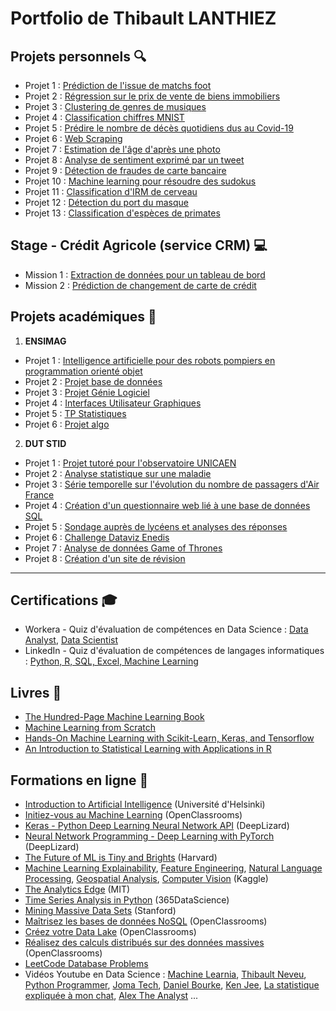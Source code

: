 # Portfolio de Thibault LANTHIEZ

## Projets personnels :mag:

* Projet 1 : [Prédiction de l'issue de matchs foot](https://github.com/ThibaultLanthiez/Prediction-issue-matchs-foot)
* Projet 2 : [Régression sur le prix de vente de biens immobiliers](https://github.com/ThibaultLanthiez/Regression-prix-vente-biens-immobiliers)
* Projet 3 : [Clustering de genres de musiques](https://github.com/ThibaultLanthiez/Clustering-genres-musiques)
* Projet 4 : [Classification chiffres MNIST](https://github.com/ThibaultLanthiez/Classification-chiffres-MNIST)
* Projet 5 : [Prédire le nombre de décès quotidiens dus au Covid-19](https://github.com/ThibaultLanthiez/Prediction-nombre-deces-quotidiens-Covid-19)
* Projet 6 : [Web Scraping](https://github.com/ThibaultLanthiez/Web-scaping)
* Projet 7 : [Estimation de l'âge d'après une photo](https://github.com/ThibaultLanthiez/Estimation-age-photo)
* Projet 8 : [Analyse de sentiment exprimé par un tweet](https://github.com/ThibaultLanthiez/Analyse-sentiment-tweet)
* Projet 9 : [Détection de fraudes de carte bancaire](https://github.com/ThibaultLanthiez/Detection-fraude-carte-bancaire)
* Projet 10 : [Machine learning pour résoudre des sudokus](https://github.com/ThibaultLanthiez/Resolveur-de-sudoku)
* Projet 11 : [Classification d'IRM de cerveau](https://github.com/ThibaultLanthiez/Classification-IRM-cerveau)
* Projet 12 : [Détection du port du masque](https://github.com/ThibaultLanthiez/Detection-port-masque)
* Projet 13 : [Classification d'espèces de primates](https://github.com/ThibaultLanthiez/Classification-especes-primates)

## Stage - Crédit Agricole (service CRM) :computer:

* Mission 1 : [Extraction de données pour un tableau de bord](https://github.com/ThibaultLanthiez/Extraction-donnees-tableau-bord)
* Mission 2 : [Prédiction de changement de carte de crédit](https://github.com/ThibaultLanthiez/Prediction-changement-carte-credit)

## Projets académiques :school_satchel:

1. **ENSIMAG**
* Projet 1 : [Intelligence artificielle pour des robots pompiers en programmation orienté objet](https://github.com/ThibaultLanthiez/Projet-Universite-Caen)
* Projet 2 : [Projet base de données](https://github.com/ThibaultLanthiez/Projet-Universite-Caen)
* Projet 3 : [Projet Génie Logiciel](https://github.com/ThibaultLanthiez/Projet-Universite-Caen)
* Projet 4 : [Interfaces Utilisateur Graphiques](https://github.com/ThibaultLanthiez/Interfaces-Utilisateur-Graphiques)
* Projet 5 : [TP Statistiques](https://github.com/ThibaultLanthiez/Projet-Universite-Caen)
* Projet 6 : [Projet algo](https://github.com/ThibaultLanthiez/Projet-Universite-Caen)

2. **DUT STID**
* Projet 1 : [Projet tutoré pour l'observatoire UNICAEN](https://github.com/ThibaultLanthiez/Projet-observatoire-UNICAEN)
* Projet 2 : [Analyse statistique sur une maladie](https://github.com/ThibaultLanthiez/Resolveur-de-sudoku)
* Projet 3 : [Série temporelle sur l'évolution du nombre de passagers d'Air France](https://github.com/ThibaultLanthiez/Resolveur-de-sudoku)
* Projet 4 : [Création d'un questionnaire web lié à une base de données SQL](https://github.com/ThibaultLanthiez/Resolveur-de-sudoku)
* Projet 5 : [Sondage auprès de lycéens et analyses des réponses](https://github.com/ThibaultLanthiez/Resolveur-de-sudoku)
* Projet 6 : [Challenge Dataviz Enedis](https://github.com/ThibaultLanthiez/Resolveur-de-sudoku)
* Projet 7 : [Analyse de données Game of Thrones](https://github.com/ThibaultLanthiez/Resolveur-de-sudoku)
* Projet 8 : [Création d'un site de révision](https://github.com/ThibaultLanthiez/Site-revision)

-----

## Certifications :mortar_board:

* Workera - Quiz d'évaluation de compétences en Data Science : [Data Analyst](https://app.workera.ai/public/candidate/certificate?code=XOFK4ULP), [Data Scientist](https://app.workera.ai/public/candidate/certificate?code=B6L1EUNU)
* LinkedIn - Quiz d'évaluation de compétences de langages informatiques : [Python, R, SQL, Excel, Machine Learning](https://www.linkedin.com/in/thibault-lanthiez-3b300b175/)

## Livres :blue_book:

* [The Hundred-Page Machine Learning Book](https://www.amazon.fr/Hundred-Page-Machine-Learning-Book-English-ebook/dp/B07MGCNKXB/ref=sr_1_1?__mk_fr_FR=%C3%85M%C3%85%C5%BD%C3%95%C3%91&crid=2WO6GK9C6JUJ0&dchild=1&keywords=100+pages+machine+learning&qid=1607118238&quartzVehicle=95-1229&replacementKeywords=pages+machine+learning&sprefix=100+pages+%2Caps%2C350&sr=8-1)
* [Machine Learning from Scratch](https://dafriedman97.github.io/mlbook/content/introduction.html)
* [Hands-On Machine Learning with Scikit-Learn, Keras, and Tensorflow](https://www.amazon.fr/Hands-Machine-Learning-Scikit-learn-Tensorflow/dp/1492032646/ref=pd_lpo_14_t_0/258-0304242-3340961?_encoding=UTF8&pd_rd_i=1492032646&pd_rd_r=b7a34edd-de30-4d8f-8538-8877f20dce05&pd_rd_w=YJud1&pd_rd_wg=SescO&pf_rd_p=a9e8383d-b25d-45ec-acc2-a094dd781c31&pf_rd_r=A5E4EQYGHAPF83RPKMNT&psc=1&refRID=A5E4EQYGHAPF83RPKMNT)
* [An Introduction to Statistical Learning with Applications in R](http://faculty.marshall.usc.edu/gareth-james/ISL/)


## Formations en ligne :rocket:

* [Introduction to Artificial Intelligence](https://www.elementsofai.fr/) (Université d'Helsinki)
* [Initiez-vous au Machine Learning](https://openclassrooms.com/fr/courses/4011851-initiez-vous-au-machine-learning) (OpenClassrooms)
* [Keras - Python Deep Learning Neural Network API](https://deeplizard.com/learn/playlist/PLZbbT5o_s2xrwRnXk_yCPtnqqo4_u2YGL) (DeepLizard)
* [Neural Network Programming - Deep Learning with PyTorch](https://deeplizard.com/learn/playlist/PLZbbT5o_s2xrfNyHZsM6ufI0iZENK9xgG) (DeepLizard)
* [The Future of ML is Tiny and Brights](https://online-learning.harvard.edu/course/future-ml-tiny-and-bright?delta=0) (Harvard)
* [Machine Learning Explainability](https://www.kaggle.com/learn/machine-learning-explainability), [Feature Engineering](https://www.kaggle.com/learn/feature-engineering), [Natural Language Processing](https://www.kaggle.com/learn/natural-language-processing), [Geospatial Analysis](https://www.kaggle.com/learn/geospatial-analysis), [Computer Vision](https://www.kaggle.com/learn/computer-vision) (Kaggle)
* [The Analytics Edge](https://www.edx.org/course/the-analytics-edge) (MIT)
* [Time Series Analysis in Python](https://365datascience.teachable.com/courses/enrolled/670446) (365DataScience)
* [Mining Massive Data Sets](https://online.stanford.edu/courses/soe-ycs0007-mining-massive-data-sets) (Stanford)
* [Maîtrisez les bases de données NoSQL](https://openclassrooms.com/fr/courses/4462426-maitrisez-les-bases-de-donnees-nosql) (OpenClassrooms)
* [Créez votre Data Lake](https://openclassrooms.com/fr/courses/4467481-creez-votre-data-lake) (OpenClassrooms)
* [Réalisez des calculs distribués sur des données massives](https://openclassrooms.com/fr/courses/4297166-realisez-des-calculs-distribues-sur-des-donnees-massives) (OpenClassrooms)
* [LeetCode Database Problems](https://leetcode.com/problemset/database/)
* Vidéos Youtube en Data Science : [Machine Learnia](https://www.youtube.com/c/MachineLearnia/featured), [Thibault Neveu](https://www.youtube.com/c/ThibaultNeveu/featured), [Python Programmer](https://www.youtube.com/c/FlickThrough/featured), [Joma Tech](https://www.youtube.com/c/JomaOppa/featured), [Daniel Bourke](https://www.youtube.com/channel/UCr8O8l5cCX85Oem1d18EezQ/featured), [Ken Jee](https://www.youtube.com/c/KenJee1/featured), [La statistique expliquée à mon chat](https://www.youtube.com/channel/UCWty1tzwZW_ZNSp5GVGteaA/featured), [Alex The Analyst](https://www.youtube.com/channel/UC7cs8q-gJRlGwj4A8OmCmXg/featured) ...
